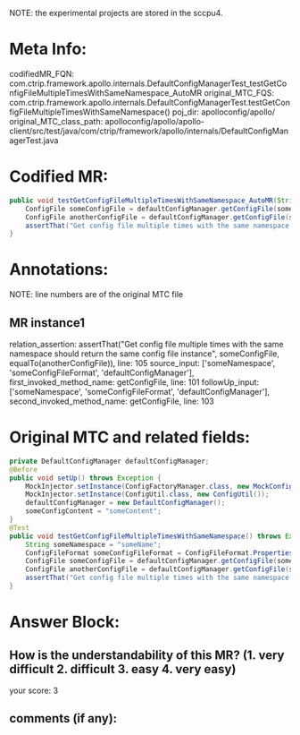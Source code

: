NOTE: the experimental projects are stored in the sccpu4.

# Meta Info:
codifiedMR_FQN:
com.ctrip.framework.apollo.internals.DefaultConfigManagerTest_testGetConfigFileMultipleTimesWithSameNamespace_AutoMR
original_MTC_FQS:
com.ctrip.framework.apollo.internals.DefaultConfigManagerTest.testGetConfigFileMultipleTimesWithSameNamespace()
poj_dir:
apolloconfig/apollo/
original_MTC_class_path:
apolloconfig/apollo/apollo-client/src/test/java/com/ctrip/framework/apollo/internals/DefaultConfigManagerTest.java

# Codified MR:
```java
public void testGetConfigFileMultipleTimesWithSameNamespace_AutoMR(String someNamespace, ConfigFileFormat someConfigFileFormat, DefaultConfigManager defaultConfigManager) throws Exception {
    ConfigFile someConfigFile = defaultConfigManager.getConfigFile(someNamespace, someConfigFileFormat);
    ConfigFile anotherConfigFile = defaultConfigManager.getConfigFile(someNamespace, someConfigFileFormat);
    assertThat("Get config file multiple times with the same namespace should return the same config file instance", someConfigFile, equalTo(anotherConfigFile));
}
```

# Annotations:
NOTE: line numbers are of the original MTC file
## MR instance1
relation_assertion: assertThat("Get config file multiple times with the same namespace should return the same config file instance", someConfigFile, equalTo(anotherConfigFile)), line: 105 
source_input: ['someNamespace', 'someConfigFileFormat', 'defaultConfigManager'], first_invoked_method_name: getConfigFile, line: 101 
followUp_input: ['someNamespace', 'someConfigFileFormat', 'defaultConfigManager'], second_invoked_method_name: getConfigFile, line: 103 


# Original MTC and related fields:
```java
private DefaultConfigManager defaultConfigManager;
@Before
public void setUp() throws Exception {
    MockInjector.setInstance(ConfigFactoryManager.class, new MockConfigFactoryManager());
    MockInjector.setInstance(ConfigUtil.class, new ConfigUtil());
    defaultConfigManager = new DefaultConfigManager();
    someConfigContent = "someContent";
}
@Test
public void testGetConfigFileMultipleTimesWithSameNamespace() throws Exception {
    String someNamespace = "someName";
    ConfigFileFormat someConfigFileFormat = ConfigFileFormat.Properties;
    ConfigFile someConfigFile = defaultConfigManager.getConfigFile(someNamespace, someConfigFileFormat);
    ConfigFile anotherConfigFile = defaultConfigManager.getConfigFile(someNamespace, someConfigFileFormat);
    assertThat("Get config file multiple times with the same namespace should return the same config file instance", someConfigFile, equalTo(anotherConfigFile));
}

```


# Answer Block: 
## How is the understandability of this MR? (1. very difficult 2. difficult 3. easy 4. very easy)
your score: 3
 
## comments (if any): 
```txt

```
